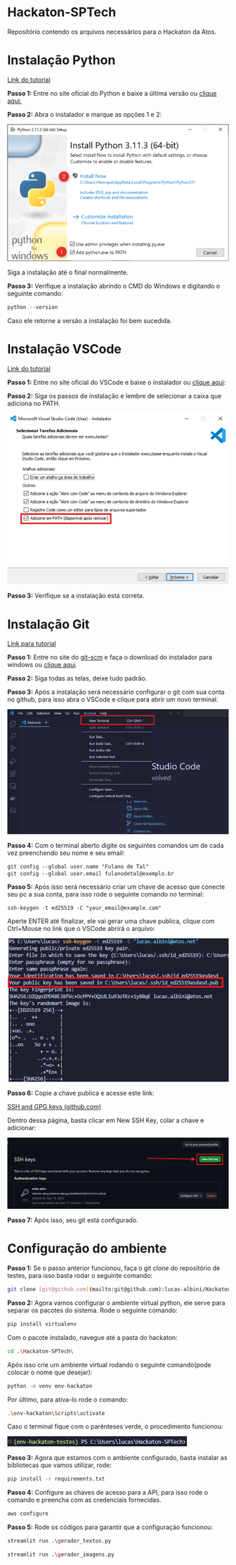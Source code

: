 # Hackaton-SPTech
Repositório contendo os arquivos necessários para o Hackaton da Atos.

# Instalação Python

[Link do tutorial](https://python.org.br/instalacao-windows/)

**Passo 1:** Entre no site oficial do Python e baixe a última versão ou [clique aqui:](https://www.python.org/ftp/python/3.12.4/python-3.12.4-amd64.exe)

**Passo 2:** Abra o instalador e marque as opções 1 e 2:

![Untitled](images/Untitled.png)

Siga a instalação até o final normalmente.

**Passo 3:** Verifique a instalação abrindo o CMD do Windows e digitando o seguinte comando:

```jsx
python --version
```

Caso ele retorne a versão a instalação foi bem sucedida.

# Instalação VSCode

[Link do tutorial](https://code.visualstudio.com/docs/setup/windows)

**Passo 1:** Entre no site oficial do VSCode e baixe o instalador ou [clique aqui](https://code.visualstudio.com/sha/download?build=stable&os=win32-x64-user):

**Passo 2:** Siga os passos de instalação e lembre de selecionar a caixa que adiciona no PATH.

![Untitled](images/Untitled%201.png)

**Passo 3:** Verifique se a instalação está correta.

# Instalação Git

[Link para tutorial](https://git-scm.com/download/win)

**Passo 1:** Entre no site do [git-scm](http://git-scm.com/download/win) e faça o download do instalador para windows ou [clique aqui](https://github.com/git-for-windows/git/releases/download/v2.46.0.windows.1/Git-2.46.0-64-bit.exe).

**Passo 2:** Siga todas as telas, deixe tudo padrão.

**Passo 3:** Após a instalação será necessário configurar o git com sua conta no github, para isso abra o VSCode e clique para abrir um novo terminal.

![Untitled](images/Untitled%202.png)

**Passo 4:** Com o terminal aberto digite os seguintes comandos um de cada vez preenchendo seu nome e seu email:

```
git config --global user.name "Fulano de Tal"
git config --global user.email fulanodetal@exemplo.br
```

**Passo 5:** Após isso será necessário criar um chave de acesso que conecte seu pc a sua conta, para isso rode o seguinte comando no terminal:

```
ssh-keygen -t ed25519 -C "your_email@example.com"

```

Aperte ENTER até finalizar, ele vai gerar uma chave publica, clique com Ctrl+Mouse no link que o VSCode abrirá o arquivo:

![Untitled](images/Untitled%203.png)

**Passo 6:** Copie a chave publica e acesse este link:

[SSH and GPG keys (github.com)](https://github.com/settings/keys)

Dentro dessa página, basta clicar em New SSH Key, colar a chave e adicionar:

![Untitled](images/Untitled%204.png)

**Passo 7:** Após isso, seu git está configurado.

# Configuração do ambiente

**Passo 1:** Se o passo anterior funcionou, faça o git clone do repositório de testes, para isso basta rodar o seguinte comando:

```bash
git clone [git@github.com](mailto:git@github.com):lucas-albini/Hackaton-SPTech.git
```

**Passo 2:** Agora vamos configurar o ambiente virtual python, ele serve para separar os pacotes do sistema. Rode o seguinte comando:

```bash
pip install virtualenv
```

Com o pacote instalado, navegue até a pasta do hackaton:

```bash
cd .\Hackaton-SPTech\
```

Após isso crie um ambiente virtual rodando o seguinte comando(pode colocar o nome que desejar):

```bash
python -m venv env-hackaton
```

Por último, para ativa-lo rode o comando:

```bash
.\env-hackaton\Scripts\activate
```

Caso o terminal fique com o parênteses verde, o procedimento funcionou:

![Untitled](images/Untitled%205.png)

**Passo 3:** Agora que estamos com o ambiente configurado, basta instalar as bibliotecas que vamos utilizar, rode:

```bash
pip install -r requirements.txt
```

**Passo 4:** Configure as chaves de acesso para a API, para isso rode o comando e preencha com as credenciais fornecidas.

```bash
aws configure
```

**Passo 5:** Rode os códigos para garantir que a configuração funcionou:

```bash
streamlit run .\gerador_textos.py
```

```bash
streamlit run .\gerador_imagens.py
```